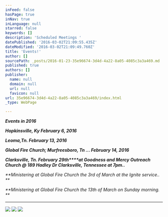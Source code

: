 ```yaml
---
inFeed: false
hasPage: true
inNav: true
inLanguage: null
starred: false
keywords: []
description: 'Scheduled Meetings '
datePublished: '2016-03-02T21:09:55.435Z'
dateModified: '2016-03-02T21:09:49.760Z'
title: 'Events!'
author: []
sourcePath: _posts/2016-01-23-35e96674-3d4d-4a22-8a05-4085c3a3a469.md
published: true
authors: []
publisher:
  name: null
  domain: null
  url: null
  favicon: null
url: 35e96674-3d4d-4a22-8a05-4085c3a3a469/index.html
_type: WebPage

---
```

**_Events in 2016_**

**_Hopkinsville, Ky February 6, 2016_**

**_Leoma,Tn. February 13, 2016_**

**_Global Fire Church; Murfreesboro, Tn ... February 14, 2016_**

_**Clarksville, Tn. February 29th****at Goodness and Mercy Outreach Church @ 189 Hadley Dr Clarksville, 
Tennessee at 7pm..**_

_**Ministering at Global Fire Church the 3rd of March at the Ignite service.. **_

_**Ministering at Global Fire Church the 13th of March on Sunday morning. **_

****
![](https://the-grid-user-content.s3-us-west-2.amazonaws.com/a0d2578c-e5f0-4c23-9bdc-9ceb9dd2732e.jpg)
![](https://s3-us-west-2.amazonaws.com/the-grid-img/p/41fb38b8318a239fdf5c01129cdd671a7fe896db.jpg)
![](https://the-grid-user-content.s3-us-west-2.amazonaws.com/6c0ec594-b71f-440f-8404-07d2a988e84e.jpg)